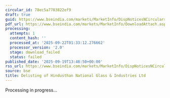 ```yaml
---
circular_id: 78ec5a7703822ef9
draft: true
guid: https://www.bseindia.com/markets/MarketInfo/DispNoticesNCirculars.aspx?Noticeid={7E24E9E2-6E78-4581-BFD8-592CFF316DB5}&noticeno=20250919-41&dt=09/19/2025&icount=41&totcount=44&flag=0
pdf_url: https://www.bseindia.com/markets/MarketInfo/DownloadAttach.aspx?id=20250919-41&attachedId=
processing:
  attempts: 1
  content_hash: ''
  processed_at: '2025-09-22T01:33:12.276662'
  processor_version: '2.0'
  stage: download_failed
  status: failed
published_date: '2025-09-19T13:48:50+00:00'
rss_url: https://www.bseindia.com/markets/MarketInfo/DispNoticesNCirculars.aspx?Noticeid={7E24E9E2-6E78-4581-BFD8-592CFF316DB5}&noticeno=20250919-41&dt=09/19/2025&icount=41&totcount=44&flag=0
source: bse
title: Delisting of Hindusthan National Glass & Industries Ltd
---
```


Processing in progress...